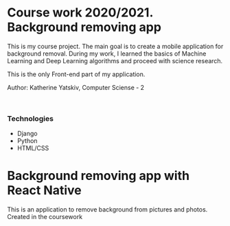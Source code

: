 ﻿# Course work 2020/2021. Background removing app
<p> This is my course project. The main goal is to create a mobile application for background removal. During my work, I learned the basics of Machine Learning and Deep Learning algorithms and proceed with science research. </p>
<p> This is the only Front-end part of my application. </p>
<p> Author: Katherine Yatskiv, Computer Sciense - 2 </p>
</br>
<p> <h3> Technologies </h3>
<ul>
<li> Django </li>
<li> Python </li>
<li> HTML/CSS </li>
</ul>
</p>

 
 # Background removing app with React Native
 This is an application to remove background from pictures and photos. 
 Created in the coursework

